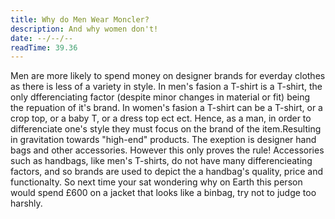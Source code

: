 ```yaml
---
title: Why do Men Wear Moncler?
description: And why women don't!
date: --/--/--
readTime: 39.36
---
```

Men are more likely to spend money on designer brands for everday clothes as there is less of a variety in style. In men's fasion a T-shirt is a T-shirt, the only dfferenciating factor (despite minor changes in material or fit) being the repuation of it's brand.
In women's fasion a T-shirt can be a T-shirt, or a crop top, or a baby T, or a dress top ect ect. Hence, as a man, in order to differenciate one's style they must focus on the brand of the item.Resulting in gravitation towards "high-end" products.
The exeption is designer hand bags and other accessories. However this only proves the rule! Accessories such as handbags, like men's T-shirts, do not have many differencieating factors, and so brands are used to depict the a handbag's quality, price and functionalty. 
So next time your sat wondering why on Earth this person would spend £600 on a jacket that looks like a binbag, try not to judge too harshly.
